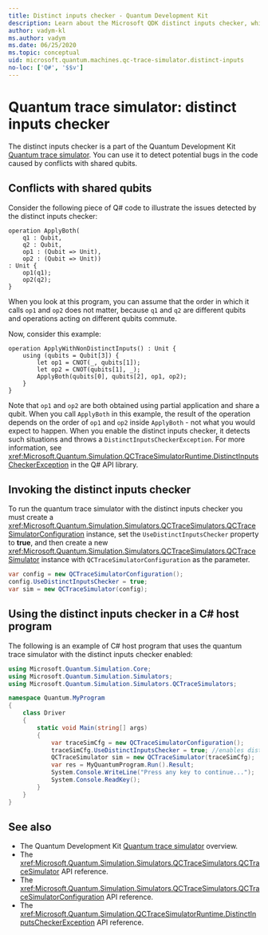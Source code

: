 ```yaml
---
title: Distinct inputs checker - Quantum Development Kit
description: Learn about the Microsoft QDK distinct inputs checker, which uses the Quantum trace simulator to check your Q# code for potential conflicts with shared qubits.
author: vadym-kl
ms.author: vadym
ms.date: 06/25/2020
ms.topic: conceptual
uid: microsoft.quantum.machines.qc-trace-simulator.distinct-inputs
no-loc: ['Q#', '$$v']
---
```


# Quantum trace simulator: distinct inputs checker

The distinct inputs checker is a part of the Quantum Development Kit [Quantum trace simulator](xref:microsoft.quantum.machines.qc-trace-simulator.intro). You can use it to detect potential bugs in the code caused by conflicts with shared qubits. 

## Conflicts with shared qubits

Consider the following piece of Q# code to illustrate the issues detected by the distinct inputs checker:

```qsharp
operation ApplyBoth(
    q1 : Qubit,
    q2 : Qubit,
    op1 : (Qubit => Unit),
    op2 : (Qubit => Unit))
: Unit {
    op1(q1);
    op2(q2);
}
```

When you look at this program, you can assume that the order in which it calls `op1` and `op2` does not matter, because `q1` and `q2` are different qubits
and operations acting on different qubits commute. 

Now, consider this example:

```qsharp
operation ApplyWithNonDistinctInputs() : Unit {
    using (qubits = Qubit[3]) {
        let op1 = CNOT(_, qubits[1]);
        let op2 = CNOT(qubits[1], _);
        ApplyBoth(qubits[0], qubits[2], op1, op2);
    }
}
```

Note that `op1` and `op2` are both obtained using partial application and share a qubit. When you call `ApplyBoth` in this example, the result of the operation
depends on the order of `op1` and `op2` inside `ApplyBoth` - not what you would expect to happen. When you enable the distinct inputs checker, it detects such situations and throws a `DistinctInputsCheckerException`. For more information, see <xref:Microsoft.Quantum.Simulation.QCTraceSimulatorRuntime.DistinctInputsCheckerException> in the Q# API library.

## Invoking the distinct inputs checker

To run the quantum trace simulator with the distinct inputs checker you must create a <xref:Microsoft.Quantum.Simulation.Simulators.QCTraceSimulators.QCTraceSimulatorConfiguration> instance, set the `UseDistinctInputsChecker` property to **true**, and then create a new <xref:Microsoft.Quantum.Simulation.Simulators.QCTraceSimulators.QCTraceSimulator> instance with `QCTraceSimulatorConfiguration` as the parameter. 

```csharp
var config = new QCTraceSimulatorConfiguration();
config.UseDistinctInputsChecker = true;
var sim = new QCTraceSimulator(config);
```

## Using the distinct inputs checker in a C# host program

The following is an example of C# host program that uses the quantum trace simulator with the distinct inputs checker enabled:

```csharp
using Microsoft.Quantum.Simulation.Core;
using Microsoft.Quantum.Simulation.Simulators;
using Microsoft.Quantum.Simulation.Simulators.QCTraceSimulators;

namespace Quantum.MyProgram
{
    class Driver
    {
        static void Main(string[] args)
        {
            var traceSimCfg = new QCTraceSimulatorConfiguration();
            traceSimCfg.UseDistinctInputsChecker = true; //enables distinct inputs checker
            QCTraceSimulator sim = new QCTraceSimulator(traceSimCfg);
            var res = MyQuantumProgram.Run().Result;
            System.Console.WriteLine("Press any key to continue...");
            System.Console.ReadKey();
        }
    }
}
```

## See also

- The Quantum Development Kit [Quantum trace simulator](xref:microsoft.quantum.machines.qc-trace-simulator.intro) overview.
- The <xref:Microsoft.Quantum.Simulation.Simulators.QCTraceSimulators.QCTraceSimulator> API reference.
- The <xref:Microsoft.Quantum.Simulation.Simulators.QCTraceSimulators.QCTraceSimulatorConfiguration> API reference.
- The <xref:Microsoft.Quantum.Simulation.QCTraceSimulatorRuntime.DistinctInputsCheckerException> API reference.
